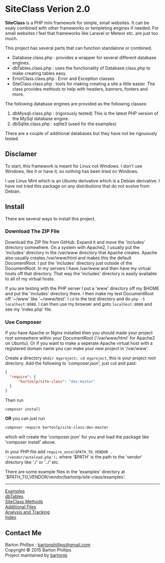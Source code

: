 # SiteClass Verion 2.0

**SiteClass** is a PHP mini framework for simple, small websites. It can be esaly combined with other frameworks or templeting engines if needed. For small websites I feel that frameworks like Laravel or Meteor etc. are just too much.

This project has several parts that can function standalone or combined.

* Database.class.php : provides a wrapper for several different database engines.
* dbTables.class.php : uses the functionality of Database.class.php to make creating tables easy.
* ErrorClass.class.php : Error and Exception classes
* SiteClass.class.php : tools for making creating a site a little easier. The class provides methods to help with headers, banners, footers and more.

The following database engines are provided as the following classes:

1. dbMysqli.class.php : (rigorously tested) This is the latest PHP version of the MySql database engine.
2. dbSqlite.class.php : sqlite3 (used for the examples)

There are a couple of additional databases but they have not be rigouously tested.

## Disclamer

To start, this framework is meant for Linux not Windows. I don't use Windows, like it or have it, 
so nothing has been tried on Windows. 

I use Linux Mint which is an Ubuntu derivative which is a Debian derivative. 
I have not tried this package on any distributions that do not evolve from Debian.

## Install

There are several ways to install this project. 

### Download The ZIP File

Download the ZIP file from GitHub. Expand it and move the 'includes' directory somewhere. On a system with Apache2,
I usually put the 'includes' directory in the /var/www directory that Apache creates. 
Apache also usually creates /var/www/html and makes this the default DocumentRoot. 
I put the 'includes' directory just outside of the DocumentRoot. 
In my servers I have /var/www and then have my virtual hosts off that directory. 
That way the 'includes' directory is easily available to all of my virtual hosts.

If you are testing with the PHP server I put a 'www' directory off my $HOME and put the 'includes' directory there. 
I then make my test DocumentRoot off '&#126;/www' like '&#126;/www/test'. I `cd` to the test directory and 
do `php -S localhost:8080`. I can then use my browser and goto `localhost:8080` and see my 'index.php' file.

### Use Composer

If you have Apache or Nginx installed then you should made your project root somewhere within your 
DocumentRoot ('/var/www/html' for Apache2 on Ubuntu). Or if you want to make a seperate Apache virtual host with a 
registered domain name you can make your new project in '/var/www'.

Create a directory `mkdir myproject; cd myproject`, this is your project root directory. 
Add the following to 'composer.json', just cut and past:

```json
{
  "require": {
      "bartonlp/site-class": "dev-master"
  }
}
```

Then run 

```bash
composer install
```

**OR** you can just run 

```bash
composer require bartonlp/site-class:dev-master
``` 

which will create the 'composer.json' for you and load the package like 'composer install' above.

In your PHP file add `require_once($PATH_TO_VENDOR . '/vendor/autoload.php');` 
where '$PATH' is the path to the 'vendor' directory like './' or '../' etc.

There are some example files in the 'examples' directory at '$PATH_TO_VENDOR/vendor/bartonlp/site-class/examples'.

---
[Examples](examples.html)  
[dbTables](dbTables.html)  
[SiteClass Methods](siteclass.html)  
[Additional Files](files.html)  
[Analysis and Tracking](analysis.html)  
[Index](index.html)

## Contact Me

Barton Phillips : [bartonphillips@gmail.com](mailto://bartonphillips@gmail.com)  
Copyright &copy; 2015 Barton Phillips  
Project maintained by [bartonlp](https://github.com/bartonlp)
